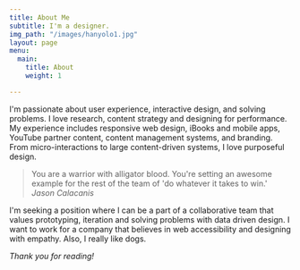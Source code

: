 ```yaml
---
title: About Me
subtitle: I'm a designer.
img_path: "/images/hanyolo1.jpg"
layout: page
menu:
  main:
    title: About
    weight: 1

---
```

I'm passionate about user experience, interactive design, and solving problems. I love research, content strategy and designing for performance. My experience includes responsive web design, iBooks and mobile apps, YouTube partner content, content management systems, and branding. From micro-interactions to large content-driven systems, I love purposeful design.

> You are a warrior with alligator blood. You're setting an awesome example for the rest of the team of 'do whatever it takes to win.' <cite>Jason Calacanis</cite>

I'm seeking a position where I can be a part of a collaborative team that values prototyping, iteration and solving problems with data driven design. I want to work for a company that believes in web accessibility and designing with empathy. Also, I really like dogs.

_Thank you for reading!_